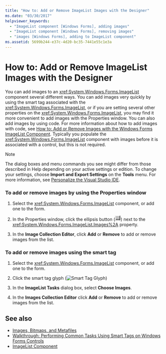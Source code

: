 ```yaml
---
title: "How to: Add or Remove ImageList Images with the Designer"
ms.date: "03/30/2017"
helpviewer_keywords: 
  - "ImageList component [Windows Forms], adding images"
  - "ImageList component [Windows Forms], removing images"
  - "images [Windows Forms], adding to ImageList component"
ms.assetid: 5699b244-e37c-4d20-bc35-7441e55c1e3a
---
```

# How to: Add or Remove ImageList Images with the Designer
You can add images to an <xref:System.Windows.Forms.ImageList> component several different ways. You can add images very quickly by using the smart tag associated with the <xref:System.Windows.Forms.ImageList>, or if you are setting several other properties on the <xref:System.Windows.Forms.ImageList>, you may find it more convenient to add images with the Properties window. You can also add images by using code. For more information about how to add images with code, see [How to: Add or Remove Images with the Windows Forms ImageList Component](how-to-add-or-remove-images-with-the-windows-forms-imagelist-component.md). Typically you populate the <xref:System.Windows.Forms.ImageList> component with images before it is associated with a control, but this is not required.  
  
> [!NOTE]
>  The dialog boxes and menu commands you see might differ from those described in Help depending on your active settings or edition. To change your settings, choose **Import and Export Settings** on the **Tools** menu. For more information, see [Personalize the Visual Studio IDE](/visualstudio/ide/personalizing-the-visual-studio-ide).  
  
### To add or remove images by using the Properties window  
  
1. Select the <xref:System.Windows.Forms.ImageList> component, or add one to the form.  
  
2.  In the Properties window, click the ellipsis button (![Use the ellipsis button to access the CellStyle Builder dialog box.](./media/how-to-add-or-remove-imagelist-images-with-the-designer/visual-studio-ellipsis-button.png)) next to the <xref:System.Windows.Forms.ImageList.Images%2A> property.  
  
3. In the **Image Collection Editor**, click **Add** or **Remove** to add or remove images from the list.  
  
### To add or remove images using the smart tag  
  
1. Select the <xref:System.Windows.Forms.ImageList> component, or add one to the form.  
  
2. Click the smart tag glyph (![Smart Tag Glyph](./media/vs-winformsmttagglyph.gif "VS_WinFormSmtTagGlyph"))  
  
3. In the **ImageList Tasks** dialog box, select **Choose Images**.  
  
4. In the **Images Collection Editor** click **Add** or **Remove** to add or remove images from the list.  
  
## See also

- [Images, Bitmaps, and Metafiles](../advanced/images-bitmaps-and-metafiles.md)
- [Walkthrough: Performing Common Tasks Using Smart Tags on Windows Forms Controls](performing-common-tasks-using-smart-tags-on-wf-controls.md)
- [ImageList Component](imagelist-component-windows-forms.md)
